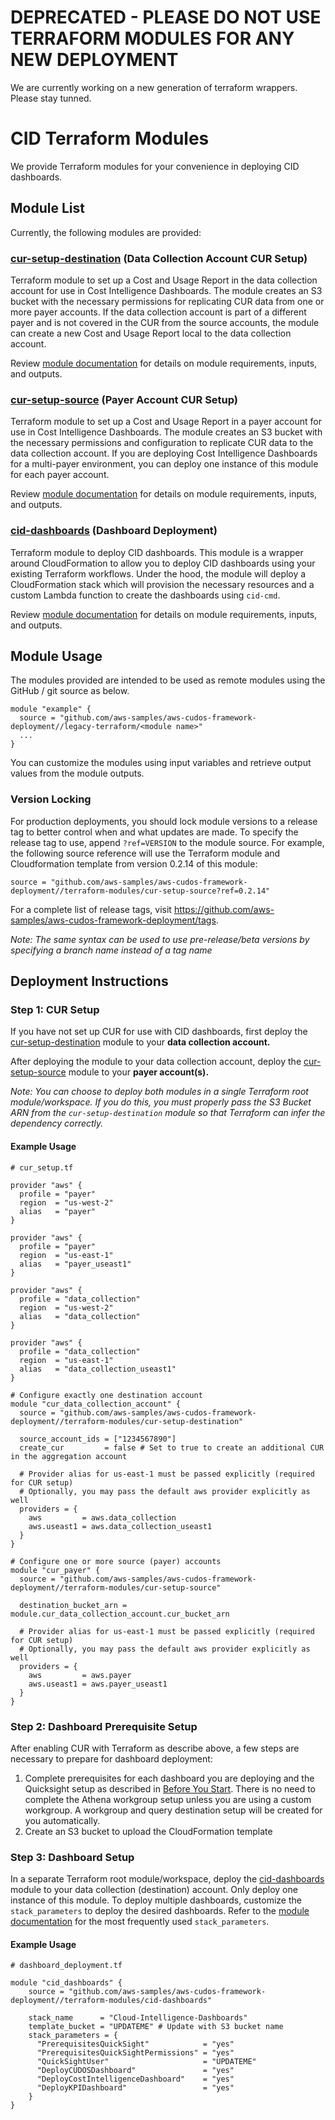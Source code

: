 # DEPRECATED - PLEASE DO NOT USE TERRAFORM MODULES FOR ANY NEW DEPLOYMENT
We are currently working on a new generation of terraform wrappers. Please stay tunned.

# CID Terraform Modules

We provide Terraform modules for your convenience in deploying CID dashboards.

## Module List

Currently, the following modules are provided:

### [cur-setup-destination](./cur-setup-destination/README.md) (Data Collection Account CUR Setup)

Terraform module to set up a Cost and Usage Report in the data collection
account for use in Cost Intelligence Dashboards. The module creates an S3 bucket
with the necessary permissions for replicating CUR data from one or more payer
accounts. If the data collection account is part of a different payer and is not
covered in the CUR from the source accounts, the module can create a new Cost
and Usage Report local to the data collection account.

Review [module documentation](./cur-setup-destination/README.md) for details
on module requirements, inputs, and outputs.

### [cur-setup-source](./cur-setup-source/README.md) (Payer Account CUR Setup)

Terraform module to set up a Cost and Usage Report in a payer account
for use in Cost Intelligence Dashboards. The module creates an S3 bucket with
the necessary permissions and configuration to replicate CUR data to the
data collection account. If you are deploying Cost Intelligence Dashboards
for a multi-payer environment, you can deploy one instance of this module for
each payer account.

Review [module documentation](./cur-setup-source/README.md) for details
on module requirements, inputs, and outputs.

### [cid-dashboards](./cid-dashboards/README.md) (Dashboard Deployment)

Terraform module to deploy CID dashboards. This module is a wrapper around
CloudFormation to allow you to deploy CID dashboards using your existing
Terraform workflows. Under the hood, the module will deploy a CloudFormation
stack which will provision the necessary resources and a custom Lambda
function to create the dashboards using `cid-cmd`.

Review [module documentation](./cid-dashboards/README.md) for details
on module requirements, inputs, and outputs.

## Module Usage

The modules provided are intended to be used as remote modules using
the GitHub / git source as below.

```hcl
module "example" {
  source = "github.com/aws-samples/aws-cudos-framework-deployment//legacy-terraform/<module name>"
  ...
}
```

You can customize the modules using input variables and retrieve output values
from the module outputs.

### Version Locking

For production deployments, you should lock module versions to a release
tag to better control when and what updates are made. To specify the
release tag to use, append `?ref=VERSION` to the module source. For
example, the following source reference will use the Terraform module
and Cloudformation template from version 0.2.14 of this module:

```
source = "github.com/aws-samples/aws-cudos-framework-deployment//terraform-modules/cur-setup-source?ref=0.2.14"
```

For a complete list of release tags, visit https://github.com/aws-samples/aws-cudos-framework-deployment/tags.

*Note: The same syntax can be used to use pre-release/beta versions by
specifying a branch name instead of a tag name*

## Deployment Instructions

### Step 1: CUR Setup

If you have not set up CUR for use with CID dashboards, first deploy the
[cur-setup-destination](./cur-setup-destination/README.md) module to your
**data collection account.**

After deploying the module to your data collection account, deploy the
[cur-setup-source](./cur-setup-source/README.md) module to your **payer account(s).**

*Note: You can choose to deploy both modules in a single Terraform root module/workspace.
If you do this, you must properly pass the S3 Bucket ARN from the `cur-setup-destination` module
so that Terraform can infer the dependency correctly.*

#### Example Usage

```hcl
# cur_setup.tf

provider "aws" {
  profile = "payer"
  region  = "us-west-2"
  alias   = "payer"
}

provider "aws" {
  profile = "payer"
  region  = "us-east-1"
  alias   = "payer_useast1"
}

provider "aws" {
  profile = "data_collection"
  region  = "us-west-2"
  alias   = "data_collection"
}

provider "aws" {
  profile = "data_collection"
  region  = "us-east-1"
  alias   = "data_collection_useast1"
}

# Configure exactly one destination account
module "cur_data_collection_account" {
  source = "github.com/aws-samples/aws-cudos-framework-deployment//terraform-modules/cur-setup-destination"

  source_account_ids = ["1234567890"]
  create_cur         = false # Set to true to create an additional CUR in the aggregation account

  # Provider alias for us-east-1 must be passed explicitly (required for CUR setup)
  # Optionally, you may pass the default aws provider explicitly as well
  providers = {
    aws         = aws.data_collection
    aws.useast1 = aws.data_collection_useast1
  }
}

# Configure one or more source (payer) accounts
module "cur_payer" {
  source = "github.com/aws-samples/aws-cudos-framework-deployment//terraform-modules/cur-setup-source"

  destination_bucket_arn = module.cur_data_collection_account.cur_bucket_arn

  # Provider alias for us-east-1 must be passed explicitly (required for CUR setup)
  # Optionally, you may pass the default aws provider explicitly as well
  providers = {
    aws         = aws.payer
    aws.useast1 = aws.payer_useast1
  }
}
```

### Step 2: Dashboard Prerequisite Setup

After enabling CUR with Terraform as describe above, a few steps are necessary
to prepare for dashboard deployment:
  1. Complete prerequisites for each dashboard you are deploying and the Quicksight setup as described in [Before You Start](../README.md#before-you-start). There is no need to complete the Athena workgroup setup unless you are using a custom workgroup. A workgroup and query destination setup will be created for you automatically.
  2. Create an S3 bucket to upload the CloudFormation template

### Step 3: Dashboard Setup

In a separate Terraform root module/workspace, deploy the [cid-dashboards](./cur-setup-source/README.md) module to your data collection (destination) account.
Only deploy one instance of this module. To deploy multiple dashboards, customize
the `stack_parameters` to deploy the desired dashboards. Refer to the
[module documentation](./cur-setup-source/README.md) for the most frequently
used `stack_parameters`.


#### Example Usage

```hcl
# dashboard_deployment.tf

module "cid_dashboards" {
    source = "github.com/aws-samples/aws-cudos-framework-deployment//terraform-modules/cid-dashboards"

    stack_name      = "Cloud-Intelligence-Dashboards"
    template_bucket = "UPDATEME" # Update with S3 bucket name
    stack_parameters = {
      "PrerequisitesQuickSight"            = "yes"
      "PrerequisitesQuickSightPermissions" = "yes"
      "QuickSightUser"                     = "UPDATEME"
      "DeployCUDOSDashboard"               = "yes"
      "DeployCostIntelligenceDashboard"    = "yes"
      "DeployKPIDashboard"                 = "yes"
    }
}
```

